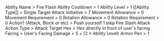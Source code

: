 Ability Name > Fire Flash
Ability Cooldown > 1
Ability Level > 1
[[Ability Type]] > Single Target Attack
Initiative > 7
Movement Allowance > 0
Movement Requirement > 0
Rotation Allowance > 0
Rotation Requirement > 0
Action? (Attack, Block or etc) > 
Push yourself 1 step
Fire Slash Attack 
	Action Type > Attack
	Target Hex > Hex directly in front of user's facing
	Facing > User's Facing
	Damage > 5 + (2 * Ability Level)
	Armor Pen > 1